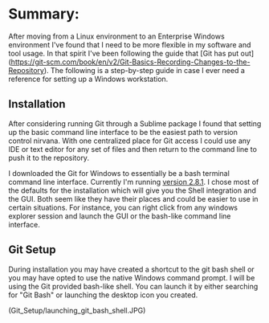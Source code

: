 # Summary:
After moving from a Linux environment to an Enterprise Windows environment I've found that I need to be more flexible in my software and tool usage.  In that spirit I've been following the guide that [Git has put out] (https://git-scm.com/book/en/v2/Git-Basics-Recording-Changes-to-the-Repository).  The following is a step-by-step guide in case I ever need a reference for setting up a Windows workstation.

## Installation
After considering running Git through a Sublime package I found that setting up the basic command line interface to be the easiest path to version control nirvana.  With one centralized place for Git access I could use any IDE or text editor for any set of files and then return to the command line to push it to the repository.

I downloaded the Git for Windows to essentially be a bash terminal command line interface.  Currently I'm running [version 2.8.1](https://git-for-windows.github.io/).  I chose most of the defaults for the installation which will give you the Shell integration and the GUI.  Both seem like they have their places and could be easier to use in certain situations.  For instance, you can right click from any windows explorer session and launch the GUI or the bash-like command line interface.

## Git Setup
During installation you may have created a shortcut to the git bash shell or you may have opted to use the native Windows command prompt.  I will be using the Git provided bash-like shell.  You can launch it by either searching for "Git Bash" or launching the desktop icon you created.

(Git_Setup/launching_git_bash_shell.JPG)







